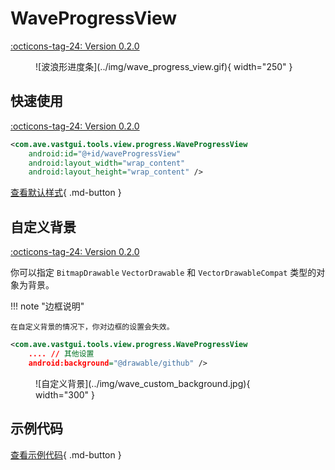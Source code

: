 # WaveProgressView

[:octicons-tag-24: Version 0.2.0](https://ave.entropy2020.cn/version/VastTools/#020)

<figure markdown>
  ![波浪形进度条](../img/wave_progress_view.gif){ width="250" }
</figure>

## 快速使用

[:octicons-tag-24: Version 0.2.0](https://ave.entropy2020.cn/version/VastTools/#020)

```xml
<com.ave.vastgui.tools.view.progress.WaveProgressView
    android:id="@+id/waveProgressView"
    android:layout_width="wrap_content"
    android:layout_height="wrap_content" />
```

[查看默认样式](https://github.com/SakurajimaMaii/Android-Vast-Extension/blob/develop/libraries/VastTools/src/main/res/values/styles.xml){ .md-button }

## 自定义背景

[:octicons-tag-24: Version 0.2.0](https://ave.entropy2020.cn/version/VastTools/#020)

你可以指定 `BitmapDrawable` `VectorDrawable` 和 `VectorDrawableCompat` 类型的对象为背景。

!!! note "边框说明"

    在自定义背景的情况下，你对边框的设置会失效。

```xml
<com.ave.vastgui.tools.view.progress.WaveProgressView
    .... // 其他设置
    android:background="@drawable/github" />
```

<figure markdown>
  ![自定义背景](../img/wave_custom_background.jpg){ width="300" }
</figure>

## 示例代码

[查看示例代码](https://github.com/SakurajimaMaii/Android-Vast-Extension/blob/develop/app/src/main/java/com/ave/vastgui/app/activity/view/WaveProgressViewActivity.kt){ .md-button }
